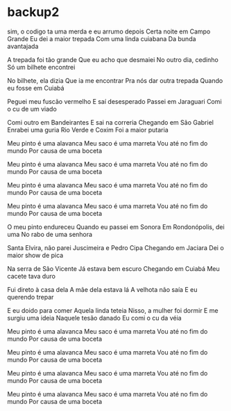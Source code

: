 # backup2
sim, o codigo ta uma merda e eu arrumo depois
Certa noite em Campo Grande
Eu dei a maior trepada
Com uma linda cuiabana
Da bunda avantajada

A trepada foi tão grande
Que eu acho que desmaiei
No outro dia, cedinho
Só um bilhete encontrei

No bilhete, ela dizia
Que ia me encontrar
Pra nós dar outra trepada
Quando eu fosse em Cuiabá

Peguei meu fuscão vermelho
E saí desesperado
Passei em Jaraguari
Comi o cu de um viado

Comi outro em Bandeirantes
E sai na correria
Chegando em São Gabriel
Enrabei uma guria
Rio Verde e Coxim
Foi a maior putaria

Meu pinto é uma alavanca
Meu saco é uma marreta
Vou até no fim do mundo
Por causa de uma boceta

Meu pinto é uma alavanca
Meu saco é uma marreta
Vou até no fim do mundo
Por causa de uma boceta

Meu pinto é uma alavanca
Meu saco é uma marreta
Vou até no fim do mundo
Por causa de uma boceta

Meu pinto é uma alavanca
Meu saco é uma marreta
Vou até no fim do mundo
Por causa de uma boceta

O meu pinto endureceu
Quando eu passei em Sonora
Em Rondonópolis, dei uma
No rabo de uma senhora

Santa Elvira, não parei
Juscimeira e Pedro Cipa
Chegando em Jaciara
Dei o maior show de pica

Na serra de São Vicente
Já estava bem escuro
Chegando em Cuiabá
Meu cacete tava duro

Fui direto à casa dela
A mãe dela estava lá
A velhota não saía
E eu querendo trepar

E eu doido para comer
Aquela linda teteia
Nisso, a mulher foi dormir
E me surgiu uma ideia
Naquele tesão danado
Eu comi o cu da véia

Meu pinto é uma alavanca
Meu saco é uma marreta
Vou até no fim do mundo
Por causa de uma boceta

Meu pinto é uma alavanca
Meu saco é uma marreta
Vou até no fim do mundo
Por causa de uma boceta

Meu pinto é uma alavanca
Meu saco é uma marreta
Vou até no fim do mundo
Por causa de uma boceta

Meu pinto é uma alavanca
Meu saco é uma marreta
Vou até no fim do mundo
Por causa de uma boceta
